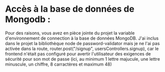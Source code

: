 # Accès à la base de données de Mongodb :
Pour des raisons, vous avez en pièce jointe du projet la variable d'environnement de connection à la base de données MongoDB.
J'ai inclus dans le projet la bibliothèque node de password-validator mais je ne l'ai pas activée dans la route, router.post("/signup", usersControllers.signup),  car le frontend n'était pas configuré pour avertir l'utilisateur des exigences de sécurité pour son mot de passe (ici, au minimum 1 lettre majucule, une lettre minuscule, un chiffre, 8 carractères et maximum 48) 


